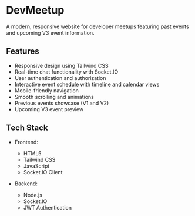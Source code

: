 # DevMeetup

A modern, responsive website for developer meetups featuring past events and upcoming V3 event information.

## Features

- Responsive design using Tailwind CSS
- Real-time chat functionality with Socket.IO
- User authentication and authorization
- Interactive event schedule with timeline and calendar views
- Mobile-friendly navigation
- Smooth scrolling and animations
- Previous events showcase (V1 and V2)
- Upcoming V3 event preview

## Tech Stack

- Frontend:
  - HTML5
  - Tailwind CSS
  - JavaScript
  - Socket.IO Client

- Backend:
  - Node.js
  - Socket.IO
  - JWT Authentication
